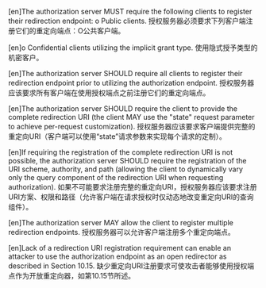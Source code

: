 [en]The authorization server MUST require the following clients to register their redirection endpoint: o Public clients.
授权服务器必须要求下列客户端注册它们的重定向端点：O公共客户端。

[en]o Confidential clients utilizing the implicit grant type.
使用隐式授予类型的机密客户。

[en]The authorization server SHOULD require all clients to register their redirection endpoint prior to utilizing the authorization endpoint.
授权服务器应该要求所有客户端在使用授权端点之前注册它们的重定向端点。

[en]The authorization server SHOULD require the client to provide the complete redirection URI (the client MAY use the "state" request parameter to achieve per-request customization).
授权服务器应该要求客户端提供完整的重定向URI（客户端可以使用“state”请求参数来实现每个请求的定制）。

[en]If requiring the registration of the complete redirection URI is not possible, the authorization server SHOULD require the registration of the URI scheme, authority, and path (allowing the client to dynamically vary only the query component of the redirection URI when requesting authorization).
如果不可能要求注册完整的重定向URI，授权服务器应该要求注册URI方案、权限和路径（允许客户端在请求授权时仅动态地改变重定向URI的查询组件）。

[en]The authorization server MAY allow the client to register multiple redirection endpoints.
授权服务器可以允许客户端注册多个重定向端点。

[en]Lack of a redirection URI registration requirement can enable an attacker to use the authorization endpoint as an open redirector as described in Section 10.15.
缺少重定向URI注册要求可使攻击者能够使用授权端点作为开放重定向器，如第10.15节所述。
